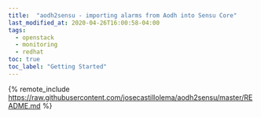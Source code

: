 ```yaml
---
title:  "aodh2sensu - importing alarms from Aodh into Sensu Core"
last_modified_at: 2020-04-26T16:00:58-04:00
tags:
  - openstack
  - monitoring
  - redhat
toc: true
toc_label: "Getting Started"
---
```


{% remote_include https://raw.githubusercontent.com/josecastillolema/aodh2sensu/master/README.md %}
